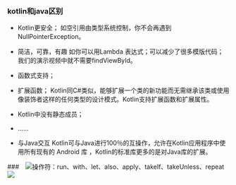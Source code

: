 ### kotlin和java区别

- Kotlin更安全；
  如空引用由类型系统控制，你不会再遇到NullPointerException。

- 简洁，可靠，有趣
  如你可以用Lambda 表达式；可以减少了很多模版代码；我们的演示视频中就不需要findViewById。

- 函数式支持；

- 扩展函数；
  Kotlin同C#类似，能够扩展一个类的新功能而无需继承该类或使用像装饰者这样的任何类型的设计模式。Kotlin支持扩展函数和扩展属性。

- Kotlin中没有静态成员；

- ......

- 与Java交互
  Kotlin可与Java进行100％的互操作，允许在Kotlin应用程序中使用所有现有的 Android 库 ，Kotlin的标准库更多的是对Java库的扩展。


###　![操作符：run、with、let、also、apply、takeIf、takeUnless、repeat](https://blog.csdn.net/Love667767/article/details/79376813)
![](https://img-blog.csdn.net/20180226142847967?watermark/2/text/aHR0cDovL2Jsb2cuY3Nkbi5uZXQvTG92ZTY2Nzc2Nw==/font/5a6L5L2T/fontsize/400/fill/I0JBQkFCMA==/dissolve/70)
